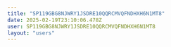 ```yaml
---
title: "SP119GBG8NJWRY1JSDRE10QQRCMVQFNDHXH6N1MT8"
date: 2025-02-19T23:10:06.478Z
user: SP119GBG8NJWRY1JSDRE10QQRCMVQFNDHXH6N1MT8
layout: "users"
---
```

    